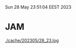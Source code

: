 Sun 28 May 23:51:04 EEST 2023
# JAM
<a href='./cache/202305/28_23.log'>./cache/202305/28_23.log</a>

